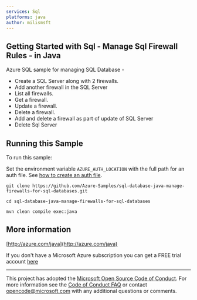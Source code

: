 ```yaml
---
services: Sql
platforms: java
author: milismsft
---
```


## Getting Started with Sql - Manage Sql Firewall Rules - in Java ##


  Azure SQL sample for managing SQL Database -
   - Create a SQL Server along with 2 firewalls.
   - Add another firewall in the SQL Server
   - List all firewalls.
   - Get a firewall.
   - Update a firewall.
   - Delete a firewall.
   - Add and delete a firewall as part of update of SQL Server
   - Delete Sql Server
 

## Running this Sample ##

To run this sample:

Set the environment variable `AZURE_AUTH_LOCATION` with the full path for an auth file. See [how to create an auth file](https://github.com/Azure/azure-libraries-for-java/blob/master/AUTH.md).

    git clone https://github.com/Azure-Samples/sql-database-java-manage-firewalls-for-sql-databases.git

    cd sql-database-java-manage-firewalls-for-sql-databases

    mvn clean compile exec:java

## More information ##

[http://azure.com/java](http://azure.com/java)

If you don't have a Microsoft Azure subscription you can get a FREE trial account [here](http://go.microsoft.com/fwlink/?LinkId=330212)

---

This project has adopted the [Microsoft Open Source Code of Conduct](https://opensource.microsoft.com/codeofconduct/). For more information see the [Code of Conduct FAQ](https://opensource.microsoft.com/codeofconduct/faq/) or contact [opencode@microsoft.com](mailto:opencode@microsoft.com) with any additional questions or comments.